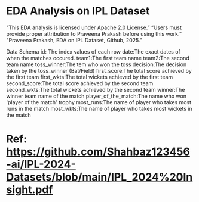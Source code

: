 # EDA Analysis on IPL Dataset

“This EDA analysis is licensed under Apache 2.0 License.”
“Users must provide proper attribution to Praveena Prakash before using this work.”
"Praveena Prakash, EDA on IPL Dataset, Github, 2025."

Data Schema id:
The index values of each row date:The exact dates of when the matches occured. 
team1:The first team name 
team2:The second team name 
toss_winner:The tem who won the toss 
decision:The decision taken by the toss_winner (Bat/Field) 
first_score:The total score achieved by the first team 
first_wkts:The total wickets achieved by the first team 
second_score:The total score achieved by the second team 
second_wkts:The total wickets achieved by the second team 
winner:The winner team name of the match 
player_of_the_match:The name who won 'player of the match' trophy 
most_runs:The name of player who takes most runs in the match 
most_wkts:The name of player who takes most wickets in the match


# Ref: https://github.com/Shahbaz123456-ai/IPL-2024-Datasets/blob/main/IPL_2024%20Insight.pdf
